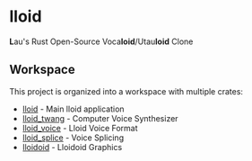 # lloid
**L**au's Rust Open-Source Voca**loid**/Utau**loid** Clone

## Workspace
This project is organized into a workspace with multiple crates:

 - [lloid](lloid/) - Main lloid application
 - [lloid\_twang](lloid_twang/) - Computer Voice Synthesizer
 - [lloid\_voice](lloid_voice/) - Lloid Voice Format
 - [lloid\_splice](lloid_splice/) - Voice Splicing
 - [lloidoid](lloidoid/) - Lloidoid Graphics
